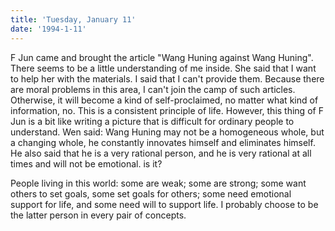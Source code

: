 ```yaml
---
title: 'Tuesday, January 11'
date: '1994-1-11'
---
```

F Jun came and brought the article "Wang Huning against Wang Huning". There seems to be a little understanding of me inside. She said that I want to help her with the materials. I said that I can't provide them. Because there are moral problems in this area, I can't join the camp of such articles. Otherwise, it will become a kind of self-proclaimed, no matter what kind of information, no. This is a consistent principle of life. However, this thing of F Jun is a bit like writing a picture that is difficult for ordinary people to understand. Wen said: Wang Huning may not be a homogeneous whole, but a changing whole, he constantly innovates himself and eliminates himself. He also said that he is a very rational person, and he is very rational at all times and will not be emotional. is it?

People living in this world: some are weak; some are strong; some want others to set goals, some set goals for others; some need emotional support for life, and some need will to support life. I probably choose to be the latter person in every pair of concepts.